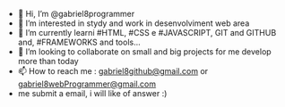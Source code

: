 - 👋 Hi, I’m @gabriel8programmer
- 👀 I’m interested in  stydy and work in desenvolviment web area
- 🌱 I’m currently learni #HTML, #CSS e #JAVASCRIPT, GIT and GITHUB and, #FRAMEWORKS and tools...
- 💞️ I’m looking to collaborate on small and big projects for me develop more than today
- 📫 How to reach me : gabriel8github@gmail.com or gabriel8webProgrammer@gmail.com
- me submit a email, i will like of answer :)

<!---
gabriel8programmer/gabriel8programmer is a ✨ special ✨ repository because its `README.md` (this file) appears on your GitHub profile.
You can click the Preview link to take a look at your changes.
--->

